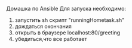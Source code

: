 Домашка по Ansible
Для запуска необходимо:
1) запустить sh скрипт "runningHometask.sh"
2) дождаться окончания
3) открыть в браузере localhost:80/greeting 
4) убедиться,что все работает
